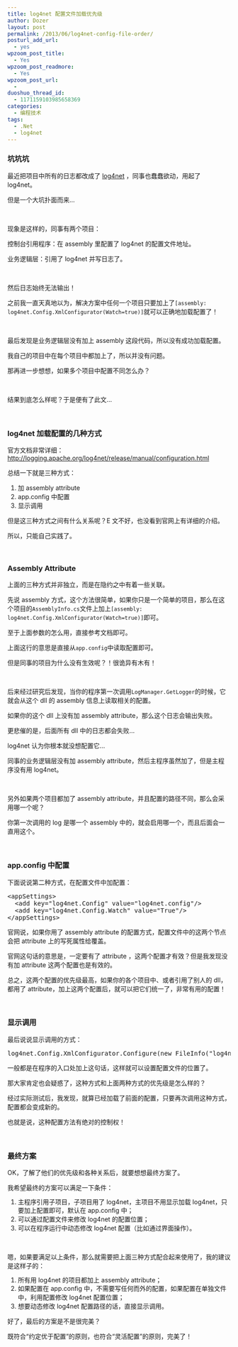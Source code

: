 ```yaml
---
title: log4net 配置文件加载优先级
author: Dozer
layout: post
permalink: /2013/06/log4net-config-file-order/
posturl_add_url:
  - yes
wpzoom_post_title:
  - Yes
wpzoom_post_readmore:
  - Yes
wpzoom_post_url:
  - 
duoshuo_thread_id:
  - 1171159103985658369
categories:
  - 编程技术
tags:
  - .Net
  - log4net
---
```


### <span id="i">坑坑坑</span>

最近把项目中所有的日志都改成了 <a href="http://logging.apache.org/log4net/" target="_blank">log4net</a> ，同事也蠢蠢欲动，用起了 log4net。

但是一个大坑扑面而来…

&nbsp;

现象是这样的，同事有两个项目：

控制台引用程序：在 assembly 里配置了 log4net 的配置文件地址。

业务逻辑层：引用了 log4net 并写日志了。

&nbsp;

然后日志始终无法输出！

之前我一直天真地以为，解决方案中任何一个项目只要加上了`[assembly: log4net.Config.XmlConfigurator(Watch=true)]`就可以正确地加载配置了！

<!--more-->

&nbsp;

最后发现是业务逻辑层没有加上 assembly 这段代码，所以没有成功加载配置。

我自己的项目中在每个项目中都加上了，所以并没有问题。

那再进一步想想，如果多个项目中配置不同怎么办？

&nbsp;

结果到底怎么样呢？于是便有了此文…

&nbsp;

### <span id="log4net">log4net 加载配置的几种方式</span>

官方文档非常详细：<a href="http://logging.apache.org/log4net/release/manual/configuration.html" target="_blank">http://logging.apache.org/log4net/release/manual/configuration.html</a>

总结一下就是三种方式：

1.  加 assembly attribute
2.  app.config 中配置
3.  显示调用

但是这三种方式之间有什么关系呢？E 文不好，也没看到官网上有详细的介绍。

所以，只能自己实践了。

&nbsp;

### <span id="Assembly_Attribute">Assembly Attribute</span>

上面的三种方式并非独立，而是在隐约之中有着一些关联。

先说 assembly 方式，这个方法很简单，如果你只是一个简单的项目，那么在这个项目的`AssemblyInfo.cs`文件上加上`[assembly: log4net.Config.XmlConfigurator(Watch=true)]`即可。

至于上面参数的怎么用，直接参考文档即可。

上面这行的意思是直接从`app.config`中读取配置即可。

但是同事的项目为什么没有生效呢？！很诡异有木有！

&nbsp;

后来经过研究后发现，当你的程序第一次调用`LogManager.GetLogger`的时候，它就会从这个 dll 的 assembly 信息上读取相关的配置。

如果你的这个 dll 上没有加 assembly attribute，那么这个日志会输出失败。

更悲催的是，后面所有 dll 中的日志都会失败…

log4net 认为你根本就没想配置它…

同事的业务逻辑层没有加 assembly attribute，然后主程序虽然加了，但是主程序没有用 log4net。

&nbsp;

另外如果两个项目都加了 assembly attribute，并且配置的路径不同，那么会采用哪一个呢？

你第一次调用的 log 是哪一个 assembly 中的，就会启用哪一个，而且后面会一直用这个。

&nbsp;

### <span id="appconfig">app.config 中配置</span>

下面说说第二种方式，在配置文件中加配置：

<pre class="lang:xhtml decode:true">&lt;appSettings&gt;
  &lt;add key="log4net.Config" value="log4net.config"/&gt;
  &lt;add key="log4net.Config.Watch" value="True"/&gt;
&lt;/appSettings&gt;</pre>

官网说，如果你用了 assembly attribute 的配置方式，配置文件中的这两个节点会把 attribute 上的写死属性给覆盖。

官网这句话的意思是，一定要有了 attribute ，这两个配置才有效？但是我发现没有加 attribute 这两个配置也是有效的。

总之，这两个配置的优先级最高，如果你的各个项目中、或者引用了别人的 dll，都用了 attribute，加上这两个配置后，就可以把它们统一了，非常有用的配置！

&nbsp;

### <span id="i-2">显示调用</span>

最后说说显示调用的方式：

<pre class="lang:c# decode:true">log4net.Config.XmlConfigurator.Configure(new FileInfo("log4net.xml"));</pre>

一般都是在程序的入口处加上这句话，这样就可以设置配置文件的位置了。

那大家肯定也会疑惑了，这种方式和上面两种方式的优先级是怎么样的？

经过实际测试后，我发现，就算已经加载了前面的配置，只要再次调用这种方式，配置都会变成新的。

也就是说，这种配置方法有绝对的控制权！

&nbsp;

### <span id="i-3">最终方案</span>

OK，了解了他们的优先级和各种关系后，就要想想最终方案了。

我希望最终的方案可以满足一下条件：

1.  <span style="line-height: 13px;">主程序引用子项目，子项目用了 log4net，主项目不用显示加载 log4net，只要加上配置即可，默认在 app.config 中；</span>
2.  可以通过配置文件来修改 log4net 的配置位置；
3.  可以在程序运行中动态修改 log4net 配置（比如通过界面操作）。

&nbsp;

嗯，如果要满足以上条件，那么就需要把上面三种方式配合起来使用了，我的建议是这样子的：

1.  <span style="line-height: 13px;">所有用 log4net 的项目都加上 assembly attribute；</span>
2.  如果配置在 app.config 中，不需要写任何而外的配置，如果配置在单独文件中，利用配置修改 log4net 配置位置；
3.  想要动态修改 log4net 配置路径的话，直接显示调用。

好了，最后的方案是不是很完美？

既符合“约定优于配置”的原则，也符合“灵活配置”的原则，完美了！
